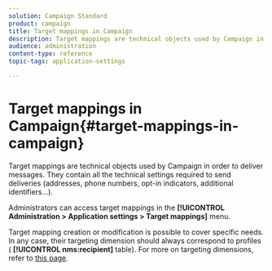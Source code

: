 ```yaml
---
solution: Campaign Standard
product: campaign
title: Target mappings in Campaign
description: Target mappings are technical objects used by Campaign in order to deliver messages. They contain all the technical settings required to send deliveries.
audience: administration
content-type: reference
topic-tags: application-settings

---
```


# Target mappings in Campaign{#target-mappings-in-campaign}

Target mappings are technical objects used by Campaign in order to deliver messages. They contain all the technical settings required to send deliveries (addresses, phone numbers, opt-in indicators, additional identifiers...).

Administrators can access target mappings in the **[!UICONTROL Administration > Application settings > Target mappings]** menu.

Target mapping creation or modification is possible to cover specific needs. In any case, their targeting dimension should always correspond to profiles ( **[!UICONTROL nms:recipient]** table). For more on targeting dimensions, refer to [this page](../../automating/using/query.md#targeting-dimensions-and-resources).
